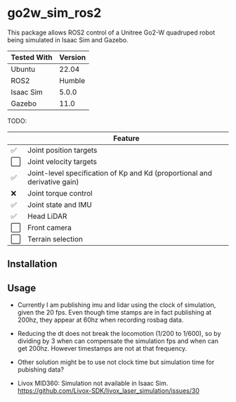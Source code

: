 # go2w_sim_ros2


This package allows ROS2 control of a Unitree Go2-W quadruped robot being simulated in Isaac Sim and Gazebo.

| Tested With        | Version   |
|--------------------|----------|
| Ubuntu            | 22.04    |
| ROS2              | Humble   |
| Isaac Sim         | 5.0.0    |
| Gazebo            | 11.0     |

TODO:

|  | Feature                      |
|--------|--------------------------------------|
| ✅ | Joint position targets             |
| ⬜ | Joint velocity targets                |
| ✅ | Joint-level specification of Kp and Kd (proportional and derivative gain) |
| ❌ | Joint torque control   |
| ✅ | Joint state and IMU      |
| ✅ | Head LiDAR  |
| ⬜ | Front camera      |
| ⬜ | Terrain selection |

## Installation

## Usage
- Currently I am publishing imu and lidar using the clock of simulation, given the 20 fps. Even though time stamps are in fact publishing at 200hz, they appear at 60hz when recording rosbag data.
- Reducing the dt does not break the locomotion (1/200 to 1/600), so by dividing by 3 when can compensate the simulation fps and when can get 200hz. However timestamps are not at that frequency.
- Other solution might be to use not clock time but simulation time for pubishing data?

- Livox MID360: Simulation not available in Isaac Sim. https://github.com/Livox-SDK/livox_laser_simulation/issues/30